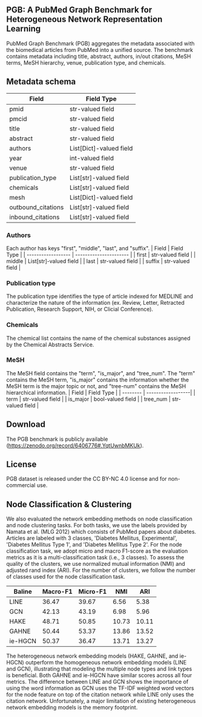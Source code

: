 ## PGB: A PubMed Graph Benchmark for Heterogeneous Network Representation Learning
PubMed Graph Benchmark (PGB) aggregates the metadata associated with the biomedical articles from PubMed into a unified source. 
The benchmark contains metadata including title, abstract, authors, in/out citations, MeSH terms, MeSH hierarchy, venue, publication type, and chemicals.

## Metadata schema
| Field              | Field Type              |
| ------------------ | ----------------------- |
| pmid               | str-valued field        |
| pmcid              | str-valued field        |
| title              | str-valued field        |
| abstract           | str-valued field        |
| authors            | List[Dict]-valued field |
| year               | int-valued field        |
| venue              | str-valued field        |
| publication_type   | List[str]-valued field  |
| chemicals          | List[str]-valued field  |
| mesh               | List[Dict]-valued field |
| outbound_citations | List[str]-valued field  |
| inbound_citations  | List[str]-valued field  |

### Authors
Each author has keys "first", "middle", "last", and "suffix".
| Field              | Field Type             |
| ------------------ | ---------------------- |
| first              | str-valued field       |
| middle             | List[str]-valued field |
| last               | str-valued field       |
| suffix             | str-valued field       |

### Publication type
The publication type identifies the type of article indexed for MEDLINE and characterize the nature of the information
(ex. Review, Letter, Retracted Publication, Research Support, NIH, or Clicial Conference).

### Chemicals
The chemical list contains the name of the chemical substances assigned by the Chemical Abstracts Service.

### MeSH
The MeSH field contains the "term", "is_major", and "tree_num".
The "term" contains the MeSH term, "is_major" contains the information whether the MeSH term is the major topic or not, and "tree-num" contains the MeSH hierarchical information.
| Field    | Field Type        |
| -------- | ------------------|
| term     | str-valued field  |
| is_major | bool-valued field |
| tree_num | str-valued field  |

## Download
The PGB benchmark is publicly available (https://zenodo.org/record/6406776#.YqtUwnbMKUk).

## License
PGB dataset is released under the CC BY-NC 4.0 license and for non-commercial use.

## Node Classification & Clustering
We also evaluated the network embedding methods on node classification and node clustering tasks.
For both tasks, we use the labels provided by Namata et al. (MLG 2012) which consists of PubMed papers about diabetes.
Articles are labeled with 3 classes, 'Diabetes Mellitus, Experimental', 'Diabetes Mellitus Type 1', and 'Diabetes Mellitus Type 2'.
For the node classification task, we adopt micro and macro F1-score as the evaluation metrics as it is a multi-classification task (i.e., 3 classes). 
To assess the quality of the clusters, we use normalized mutual information (NMI) and adjusted rand index (ARI). 
For the number of clusters, we follow the number of classes used for the node classification task.

| Baline  | Macro-F1 | Micro-F1 | NMI   | ARI   |
| ------- | -------- | -------- | ----- | ----- |
| LINE    | 36.47   | 39.67     | 6.56  | 5.38  |
| GCN     | 42.13   | 43.19     | 6.98  | 5.96  |
| HAKE    | 48.71   | 50.85     | 10.73 | 10.11 |
| GAHNE   | 50.44   | 53.37     | 13.86 | 13.52 |
| ie-HGCN | 50.37   | 36.47     | 13.71 | 13.27 |

The heterogeneous network embedding models (HAKE, GAHNE, and ie-HGCN) outperform the homogeneous network embedding models (LINE and GCN), illustrating that modeling the multiple node types and link types is beneficial.
Both GAHNE and ie-HGCN have similar scores across all four metrics.
The difference between LINE and GCN shows the importance of using the word information as GCN uses the TF-IDF weighted word vectors for the node feature on top of the citation network while LINE only uses the citation network.
Unfortunately, a major limitation of existing heterogeneous network embedding models is the memory footprint.
